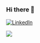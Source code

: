 ### Hi there 👋

<!--
**jvcamacho1/jvcamacho1** is a ✨ _special_ ✨ repository because its `README.md` (this file) appears on your GitHub profile.

Here are some ideas to get you started:

- 🔭 I’m currently working on ...
- 🌱 I’m currently learning ...
- 👯 I’m looking to collaborate on ...
- 🤔 I’m looking for help with ...
- 💬 Ask me about ...
- 📫 How to reach me: ...
- 😄 Pronouns: ...
- ⚡ Fun fact: ...
-->

<a href="[https://www.linkedin.com/in/7oskaa](https://www.linkedin.com/in/jos%C3%A9-victor-xavier-camacho-9a1a34197/)/"><img src="https://img.shields.io/badge/linkedin-%230A66C2.svg?style=plastic&logo=linkedin&logoColor=white" alt="LinkedIn"/></a>


<a href="https://www.codingame.com/profile/ce3be6c5b8896d64e3c98477fffbddf46685844"><img src="[[https://www.codingame.com/home](https://www.facebook.com/CodinGame/photos/a.136829039795639/527568944054978/?__tn__=%3C)](https://scontent.fldb1-1.fna.fbcdn.net/v/t31.18172-8/10549937_527568944054978_1386082641248869554_o.png?_nc_cat=108&ccb=1-7&_nc_sid=09cbfe&_nc_ohc=Lcbxc1A-YdcAX9HShld&_nc_ht=scontent.fldb1-1.fna&oh=00_AT9-H6e_7g3h6kZm6mj-fT1Q7cQ0tGFajyU9_cfSMNlgtw&oe=634F9B17)"></img></a>
